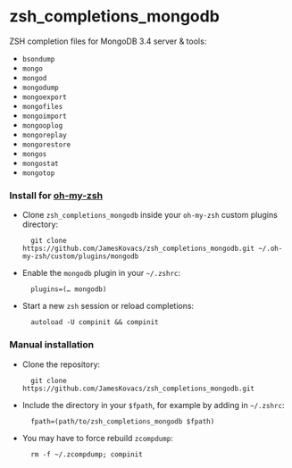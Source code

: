# zsh_completions_mongodb

ZSH completion files for MongoDB 3.4 server & tools:
 * `bsondump`
 * `mongo`
 * `mongod`
 * `mongodump`
 * `mongoexport`
 * `mongofiles`
 * `mongoimport`
 * `mongooplog`
 * `mongoreplay`
 * `mongorestore`
 * `mongos`
 * `mongostat`
 * `mongotop`

### Install for [oh-my-zsh](http://github.com/robbyrussell/oh-my-zsh)

* Clone `zsh_completions_mongodb` inside your `oh-my-zsh` custom plugins directory:

        git clone https://github.com/JamesKovacs/zsh_completions_mongodb.git ~/.oh-my-zsh/custom/plugins/mongodb

* Enable the `mongodb` plugin in your `~/.zshrc`:

        plugins=(… mongodb)

* Start a new `zsh` session or reload completions:

        autoload -U compinit && compinit

### Manual installation

* Clone the repository:

        git clone https://github.com/JamesKovacs/zsh_completions_mongodb.git

* Include the directory in your `$fpath`, for example by adding in `~/.zshrc`:

        fpath=(path/to/zsh_completions_mongodb $fpath)

* You may have to force rebuild `zcompdump`:

        rm -f ~/.zcompdump; compinit
